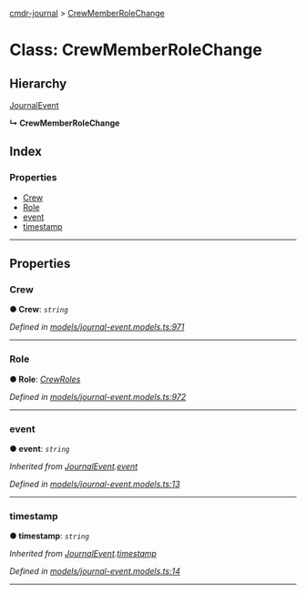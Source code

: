 [cmdr-journal](../README.md) > [CrewMemberRoleChange](../classes/crewmemberrolechange.md)



# Class: CrewMemberRoleChange

## Hierarchy


 [JournalEvent](journalevent.md)

**↳ CrewMemberRoleChange**







## Index

### Properties

* [Crew](crewmemberrolechange.md#crew)
* [Role](crewmemberrolechange.md#role)
* [event](crewmemberrolechange.md#event)
* [timestamp](crewmemberrolechange.md#timestamp)



---
## Properties
<a id="crew"></a>

###  Crew

**●  Crew**:  *`string`* 

*Defined in [models/journal-event.models.ts:971](https://github.com/chrisbruford/cmdr-journal/blob/1e4d048/src/models/journal-event.models.ts#L971)*





___

<a id="role"></a>

###  Role

**●  Role**:  *[CrewRoles](../enums/crewroles.md)* 

*Defined in [models/journal-event.models.ts:972](https://github.com/chrisbruford/cmdr-journal/blob/1e4d048/src/models/journal-event.models.ts#L972)*





___

<a id="event"></a>

###  event

**●  event**:  *`string`* 

*Inherited from [JournalEvent](journalevent.md).[event](journalevent.md#event)*

*Defined in [models/journal-event.models.ts:13](https://github.com/chrisbruford/cmdr-journal/blob/1e4d048/src/models/journal-event.models.ts#L13)*





___

<a id="timestamp"></a>

###  timestamp

**●  timestamp**:  *`string`* 

*Inherited from [JournalEvent](journalevent.md).[timestamp](journalevent.md#timestamp)*

*Defined in [models/journal-event.models.ts:14](https://github.com/chrisbruford/cmdr-journal/blob/1e4d048/src/models/journal-event.models.ts#L14)*





___



